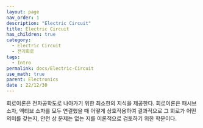 ```yaml
---
layout: page
nav_order: 1
description: "Electric Circuit"
title: Electric Circuit
has_children: true
category: 
  - Electric Circuit
  - 전기회로
tags: 
  - Intro
permalink: docs/Electric-Circuit
use_math: true
parent: Electronics
date : 22/12/30
---
```


회로이론은 전자공학도로 나아가기 위한 최소한의 지식을 제공한다. 회로이론은 패시브 소자, 액티브 소자를 모두 연결했을 때 어떻게 상호작용하여 결과적으로 그 회로가 어떤 의미를 갖는지, 안전 상 문제는 없는 지를 이론적으로 검토하기 위한 학문이다.
